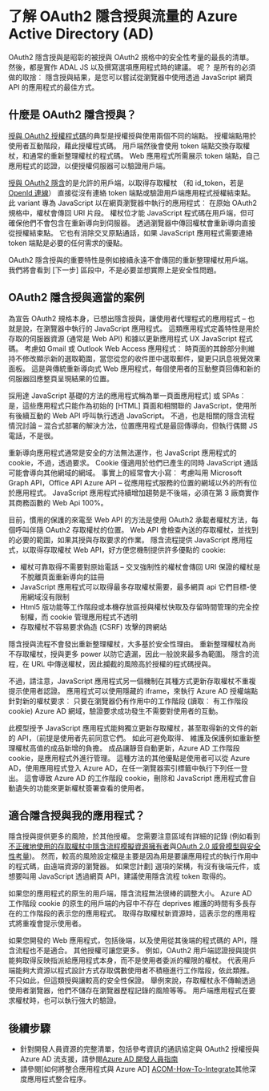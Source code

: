 <properties
   pageTitle="了解隱含 OAuth2 授與 Azure Active Directory 中的流程 |Microsoft Azure"
   description="瞭解更多有關隱含 OAuth2 的 Azure Active Directory 的實作授與流量，以及是否適合您的應用程式。"
   services="active-directory"
   documentationCenter="dev-center-name"
   authors="vibronet"
   manager="mbaldwin"
   editor=""/>

<tags
   ms.service="active-directory"
   ms.devlang="na"
   ms.topic="article"
   ms.tgt_pltfrm="na"
   ms.workload="identity"
   ms.date="08/17/2016"
   ms.author="vittorib;bryanla"/>

# <a name="understanding-the-oauth2-implicit-grant-flow-in-azure-active-directory-ad"></a>了解 OAuth2 隱含授與流量的 Azure Active Directory (AD)

OAuth2 隱含授與是昭彰的被授與 OAuth2 規格中的安全性考量的最長的清單。 然後，都是實作 ADAL JS 以及撰寫選項應用程式時的建議。 呢？ 是所有的必須做的取捨︰ 隱含授與結果，是您可以嘗試從瀏覽器中使用透過 JavaScript 網頁 API 的應用程式的最佳方式。

## <a name="what-is-the-oauth2-implicit-grant"></a>什麼是 OAuth2 隱含授與？

[授與 OAuth2 授權程式碼](https://tools.ietf.org/html/rfc6749#section-1.3.1)的典型是授權授與使用兩個不同的端點。 授權端點用於使用者互動階段，藉此授權程式碼。 用戶端然後會使用 token 端點交換存取權杖，和通常的重新整理權杖的程式碼。 Web 應用程式所需展示 token 端點，自己應用程式的認證，以便授權伺服器可以驗證用戶端。

[授與 OAuth2 隱含](https://tools.ietf.org/html/rfc6749#section-1.3.2)的是允許的用戶端，以取得存取權杖 （和 id_token，若是[OpenId 連線](http://openid.net/specs/openid-connect-core-1_0.html)） 直接從沒有連絡 token 端點或驗證用戶端應用程式授權結束點。 此 variant 專為 JavaScript 以在網頁瀏覽器中執行的應用程式︰ 在原始 OAuth2 規格中，權杖會傳回 URI 片段。 權杖位才能 JavaScript 程式碼在用戶端，但可確保他們不會包含在重新導向到伺服器。 透過瀏覽器中傳回權杖會重新導向直接從授權結束點。 它也有消除交叉原點通話，如果 JavaScript 應用程式需要連絡 token 端點是必要的任何需求的優點。

OAuth2 隱含授與的重要特性是例如接續永遠不會傳回的重新整理權杖用戶端。 我們將會看到 [下一步] 區段中，不是必要並想實際上是安全性問題。

## <a name="suitable-scenarios-for-the-oauth2-implicit-grant"></a>OAuth2 隱含授與適當的案例

為宣告 OAuth2 規格本身，已想出隱含授與，讓使用者代理程式的應用程式 – 也就是說，在瀏覽器中執行的 JavaScript 應用程式。 這類應用程式定義特性是用於存取的伺服器資源 (通常是 Web API) 和據以更新應用程式 UX JavaScript 程式碼。 考慮如 Gmail 或 Outlook Web Access 應用程式︰ 時頁面的其餘部分則維持不修改顯示新的選取範圍，當您從您的收件匣中選取郵件，變更只訊息視覺效果面板。 這是與傳統重新導向式 Web 應用程式，每個使用者的互動整頁回傳和新的伺服器回應整頁呈現結果的位置。

採用達 JavaScript 基礎的方法的應用程式稱為單一頁面應用程式] 或 SPAs︰ 是，這些應用程式只能作為初始的 [HTML] 頁面和相關聯的 JavaScript，使用所有後續互動的 Web API 呼叫執行透過 JavaScript。 不過，也是相關的隱含流程情況討論 – 混合式部署的解決方法，位置應用程式是最回傳導向，但執行偶爾 JS 電話，不是很。

重新導向應用程式通常是安全的方法無法運作，也 JavaScript 應用程式的 cookie，不過，透過要求。 Cookie 僅適用於他們已產生的同時 JavaScript 通話可能會導向其他網域的網域。 事實上的經常會大小寫︰ 考慮叫用 Microsoft Graph API，Office API Azure API – 從應用程式服務的位置的網域以外的所有位於應用程式。 JavaScript 應用程式持續增加趨勢是不後端，必須在第 3 廠商實作其商務函數的 Web Api 100%。

目前，慣用的保護的來電至 Web API 的方法是使用 OAuth2 承載者權杖方法，每個呼叫伴隨 OAuth2 存取權杖的位置。 Web API 會檢查內送的存取權杖，並找到的必要的範圍，如果其授與存取要求的作業。 隱含流程提供 JavaScript 應用程式，以取得存取權杖 Web API，好方便您機制提供許多優點的 cookie:

- 權杖可靠取得不需要對原始電話 – 交叉強制性的權杖會傳回 URI 保證的權杖是不脫離頁面重新導向的註冊
- JavaScript 應用程式可以取得最多存取權杖需要，最多網頁 api 它們目標-使用網域沒有限制
- Html5 版功能等工作階段或本機存放區授與權杖快取及存留時間管理的完全控制權，而 cookie 管理應用程式不透明
- 存取權杖不容易要求偽造 (CSRF) 攻擊的跨網站

隱含授與流程不會發出重新整理權杖，大多基於安全性理由。 重新整理權杖為尚不存取權杖，授與更多 power 以防它遺漏，因此一般說來最多為範圍。 隱含的流程，在 URL 中傳送權杖，因此攔截的風險高於授權的程式碼授與。

不過，請注意，JavaScript 應用程式另一個機制在其種方式更新存取權杖不重複提示使用者認證。 應用程式可以使用隱藏的 iframe，來執行 Azure AD 授權端點針對新的權杖要求︰ 只要在瀏覽器仍有作用中的工作階段 (讀取︰ 有工作階段 cookie) Azure AD 網域，驗證要求成功發生不需要對使用者的互動。 

此模型授予 JavaScript 應用程式能夠獨立更新存取權杖，甚至取得新的文件的新的 API，（前提是使用者先前同意它們。 如此可避免取得、 維護及保護例如重新整理權杖高值的成品新增的負擔。 成品讓靜音自動更新，Azure AD 工作階段 cookie，是應用程式外進行管理。 這種方法的其他優點是使用者可以從 Azure AD，使用應用程式登入 Azure AD，在任一瀏覽器索引標籤中執行下列任一登出。 這會導致 Azure AD 的工作階段 cookie，刪除和 JavaScript 應用程式會自動遺失的功能來更新權杖簽署查看的使用者。

## <a name="is-the-implicit-grant-suitable-for-my-app"></a>適合隱含授與我的應用程式？

隱含授與提供更多的風險，於其他授權。 您需要注意區域有詳細的記錄 (例如看到[不正確地使用的存取權杖中隱含流程模擬資源擁有者][OAuth2-Spec-Implicit-Misuse]與[OAuth 2.0 威脅模型與安全性考量][OAuth2-Threat-Model-And-Security-Implications])。 然而，較高的風險設定檔是主要是因為用是要讓應用程式的執行作用中的程式碼，由遠端資源的瀏覽器。 如果您計劃] 選項的架構，有沒有後端元件，或想要叫用 JavaScript 透過網頁 API，建議使用隱含流程 token 取得的。

如果您的應用程式的原生的用戶端，隱含流程無法很棒的調整大小。 Azure AD 工作階段 cookie 的原生的用戶端的內容中不存在 deprives 維護的時間有多長存在的工作階段的表示您的應用程式。 取得存取權杖新資源時，這表示您的應用程式將重複會提示使用者。

如果您開發的 Web 應用程式，包括後端，以及使用從其後端的程式碼的 API，隱含流程也不是適合。 其他授權可讓您更多。 例如，OAuth2 用戶端認證授與提供能夠取得反映指派給應用程式本身，而不是使用者委派的權限的權杖。 代表用戶端能夠大資源以程式設計方式存取偶數使用者不積極進行工作階段，依此類推。 不只如此，但這類授與讓較高的安全性保證。 舉例來說，存取權杖永不傳輸透過使用者瀏覽器，他們不儲存在瀏覽器歷程記錄的風險等等。 用戶端應用程式在要求權杖時，也可以執行強大的驗證。

## <a name="next-steps"></a>後續步驟

- 針對開發人員資源的完整清單，包括參考資訊的通訊協定與 OAuth2 授權授與 Azure AD 流支援，請參閱[Azure AD 開發人員指南][AAD-Developers-Guide]
- 請參閱[如何將整合應用程式與 Azure AD]  [ACOM-How-To-Integrate]其他深度應用程式整合程序。

<!--Image references-->

<!--Reference style links in use-->
[AAD-Developers-Guide]: active-directory-developers-guide.md
[ACOM-How-And-Why-Apps-Added-To-AAD]: active-directory-how-applications-are-added.md
[ACOM-How-To-Integrate]: active-directory-how-to-integrate.md
[OAuth2-Spec-Implicit-Misuse]: https://tools.ietf.org/html/rfc6749#section-10.16 
[OAuth2-Threat-Model-And-Security-Implications]: https://tools.ietf.org/html/rfc6819

